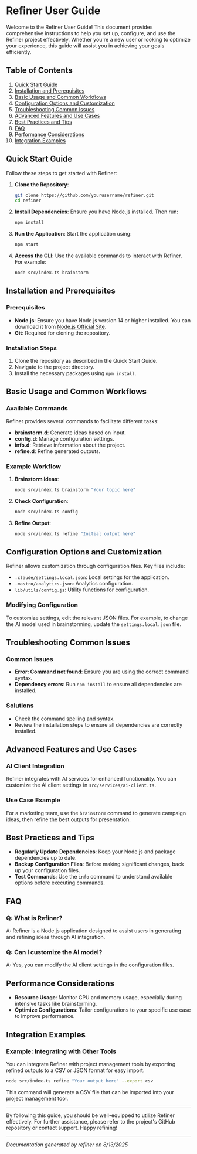 <!---
This file was automatically generated by refiner
Generated on: 2025-08-13T05:58:30.630Z
Document type: user-guide
Title: User Guide
References: lib/index.js, src/index.ts, .claude/settings.local.json, .mastro/analytics.json, lib/commands/config.d.ts, lib/commands/config.js, lib/utils/config.d.ts, lib/utils/config.js, refined-prompts/generative-prompt-2025-08-09T21-33-56-948Z.json, refined-prompts/generative-prompt-2025-08-09T21-38-47-439Z.json, src/commands/config.ts, src/utils/config.ts

To prevent this file from being overwritten, add custom content
between the CUSTOM_START and CUSTOM_END markers below.
--->

# Refiner User Guide

Welcome to the Refiner User Guide! This document provides comprehensive instructions to help you set up, configure, and use the Refiner project effectively. Whether you're a new user or looking to optimize your experience, this guide will assist you in achieving your goals efficiently.

## Table of Contents
1. [Quick Start Guide](#quick-start-guide)
2. [Installation and Prerequisites](#installation-and-prerequisites)
3. [Basic Usage and Common Workflows](#basic-usage-and-common-workflows)
4. [Configuration Options and Customization](#configuration-options-and-customization)
5. [Troubleshooting Common Issues](#troubleshooting-common-issues)
6. [Advanced Features and Use Cases](#advanced-features-and-use-cases)
7. [Best Practices and Tips](#best-practices-and-tips)
8. [FAQ](#faq)
9. [Performance Considerations](#performance-considerations)
10. [Integration Examples](#integration-examples)

## Quick Start Guide

Follow these steps to get started with Refiner:

1. **Clone the Repository**:
   ```bash
   git clone https://github.com/yourusername/refiner.git
   cd refiner
   ```

2. **Install Dependencies**:
   Ensure you have Node.js installed. Then run:
   ```bash
   npm install
   ```

3. **Run the Application**:
   Start the application using:
   ```bash
   npm start
   ```

4. **Access the CLI**:
   Use the available commands to interact with Refiner. For example:
   ```bash
   node src/index.ts brainstorm
   ```

## Installation and Prerequisites

### Prerequisites
- **Node.js**: Ensure you have Node.js version 14 or higher installed. You can download it from [Node.js Official Site](https://nodejs.org/).
- **Git**: Required for cloning the repository.

### Installation Steps
1. Clone the repository as described in the Quick Start Guide.
2. Navigate to the project directory.
3. Install the necessary packages using `npm install`.

## Basic Usage and Common Workflows

### Available Commands
Refiner provides several commands to facilitate different tasks:

- **brainstorm.d**: Generate ideas based on input.
- **config.d**: Manage configuration settings.
- **info.d**: Retrieve information about the project.
- **refine.d**: Refine generated outputs.

### Example Workflow
1. **Brainstorm Ideas**:
   ```bash
   node src/index.ts brainstorm "Your topic here"
   ```

2. **Check Configuration**:
   ```bash
   node src/index.ts config
   ```

3. **Refine Output**:
   ```bash
   node src/index.ts refine "Initial output here"
   ```

## Configuration Options and Customization

Refiner allows customization through configuration files. Key files include:

- `.claude/settings.local.json`: Local settings for the application.
- `.mastro/analytics.json`: Analytics configuration.
- `lib/utils/config.js`: Utility functions for configuration.

### Modifying Configuration
To customize settings, edit the relevant JSON files. For example, to change the AI model used in brainstorming, update the `settings.local.json` file.

## Troubleshooting Common Issues

### Common Issues
- **Error: Command not found**: Ensure you are using the correct command syntax.
- **Dependency errors**: Run `npm install` to ensure all dependencies are installed.

### Solutions
- Check the command spelling and syntax.
- Review the installation steps to ensure all dependencies are correctly installed.

## Advanced Features and Use Cases

### AI Client Integration
Refiner integrates with AI services for enhanced functionality. You can customize the AI client settings in `src/services/ai-client.ts`.

### Use Case Example
For a marketing team, use the `brainstorm` command to generate campaign ideas, then refine the best outputs for presentation.

## Best Practices and Tips

- **Regularly Update Dependencies**: Keep your Node.js and package dependencies up to date.
- **Backup Configuration Files**: Before making significant changes, back up your configuration files.
- **Test Commands**: Use the `info` command to understand available options before executing commands.

## FAQ

### Q: What is Refiner?
A: Refiner is a Node.js application designed to assist users in generating and refining ideas through AI integration.

### Q: Can I customize the AI model?
A: Yes, you can modify the AI client settings in the configuration files.

## Performance Considerations

- **Resource Usage**: Monitor CPU and memory usage, especially during intensive tasks like brainstorming.
- **Optimize Configurations**: Tailor configurations to your specific use case to improve performance.

## Integration Examples

### Example: Integrating with Other Tools
You can integrate Refiner with project management tools by exporting refined outputs to a CSV or JSON format for easy import.

```bash
node src/index.ts refine "Your output here" --export csv
```

This command will generate a CSV file that can be imported into your project management tool.

---

By following this guide, you should be well-equipped to utilize Refiner effectively. For further assistance, please refer to the project's GitHub repository or contact support. Happy refining!

---

<!-- CUSTOM_START -->
<!-- Add your custom content here - it will be preserved during regeneration -->
<!-- CUSTOM_END -->

*Documentation generated by refiner on 8/13/2025*